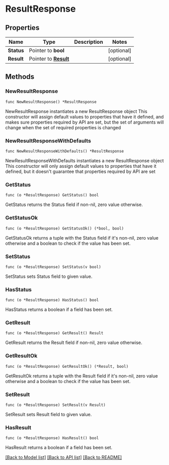 # ResultResponse

## Properties

Name | Type | Description | Notes
------------ | ------------- | ------------- | -------------
**Status** | Pointer to **bool** |  | [optional] 
**Result** | Pointer to [**Result**](Result.md) |  | [optional] 

## Methods

### NewResultResponse

`func NewResultResponse() *ResultResponse`

NewResultResponse instantiates a new ResultResponse object
This constructor will assign default values to properties that have it defined,
and makes sure properties required by API are set, but the set of arguments
will change when the set of required properties is changed

### NewResultResponseWithDefaults

`func NewResultResponseWithDefaults() *ResultResponse`

NewResultResponseWithDefaults instantiates a new ResultResponse object
This constructor will only assign default values to properties that have it defined,
but it doesn't guarantee that properties required by API are set

### GetStatus

`func (o *ResultResponse) GetStatus() bool`

GetStatus returns the Status field if non-nil, zero value otherwise.

### GetStatusOk

`func (o *ResultResponse) GetStatusOk() (*bool, bool)`

GetStatusOk returns a tuple with the Status field if it's non-nil, zero value otherwise
and a boolean to check if the value has been set.

### SetStatus

`func (o *ResultResponse) SetStatus(v bool)`

SetStatus sets Status field to given value.

### HasStatus

`func (o *ResultResponse) HasStatus() bool`

HasStatus returns a boolean if a field has been set.

### GetResult

`func (o *ResultResponse) GetResult() Result`

GetResult returns the Result field if non-nil, zero value otherwise.

### GetResultOk

`func (o *ResultResponse) GetResultOk() (*Result, bool)`

GetResultOk returns a tuple with the Result field if it's non-nil, zero value otherwise
and a boolean to check if the value has been set.

### SetResult

`func (o *ResultResponse) SetResult(v Result)`

SetResult sets Result field to given value.

### HasResult

`func (o *ResultResponse) HasResult() bool`

HasResult returns a boolean if a field has been set.


[[Back to Model list]](../README.md#documentation-for-models) [[Back to API list]](../README.md#documentation-for-api-endpoints) [[Back to README]](../README.md)


